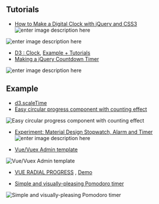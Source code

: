 ## Tutorials

- [How to Make a Digital Clock with jQuery and CSS3](https://tutorialzine.com/2013/06/digital-clock)
![enter image description here](https://tutorialzine.com/media/2013/06/the_dark_theme.jpg)

![enter image description here](https://tutorialzine.com/media/2013/06/the_digits_explained.jpg)

- [D3 : Clock](https://observablehq.com/search?query=clock), [Example + Tutorials](https://observablehq.com/@benjaminadk/high-school-clock)
- [Making a jQuery Countdown Timer](https://tutorialzine.com/2011/12/countdown-jquery)

![enter image description here](https://tutorialzine.com/media/2011/12/jquery-countdown-timer.jpg)

## Example

- [d3.scaleTime](https://observablehq.com/@d3/d3-scaletime)
- [Easy circular progress component with counting effect](https://vuejsexamples.com/easy-circular-progress-component-with-counting-effect/)

![Easy circular progress component with counting effect](https://vuejsexamples.com/content/images/2019/11/easy-circular-progress.jpg)

- [Experiment: Material Design Stopwatch, Alarm and Timer](https://tutorialzine.com/2015/04/material-design-stopwatch-alarm-and-timer)
![enter image description here](https://tutorialzine.com/media/2015/04/screen.png)

- [Vue/Vuex Admin template](https://vuejsexamples.com/vue-vuex-admin-template/)

![Vue/Vuex Admin template](https://vuejsexamples.com/content/images/2019/11/k-theme003-vue.jpg)

- [VUE RADIAL PROGRESS](https://github.com/wyzantinc/vue-radial-progress) , [Demo](https://wyzantinc.github.io/vue-radial-progress/)



- [Simple and visually-pleasing Pomodoro timer](https://vuejsexamples.com/simple-and-visually-pleasing-pomodoro-timer/)

![Simple and visually-pleasing Pomodoro timer](https://vuejsexamples.com/content/images/2019/12/pomotroid.jpg)
<!--stackedit_data:
eyJoaXN0b3J5IjpbMTA1NTUwNTI4NiwtNjA3Mjc1NzgxLC0xOD
Y0MDY1NjMzLC0xMTQ2ODE5MjIxLDExODMyMzM2MTddfQ==
-->
